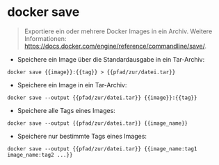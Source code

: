 # docker save

> Exportiere ein oder mehrere Docker Images in ein Archiv.
> Weitere Informationen: <https://docs.docker.com/engine/reference/commandline/save/>.

- Speichere ein Image über die Standardausgabe in ein Tar-Archiv:

`docker save {{image}}:{{tag}} > {{pfad/zur/datei.tar}}`

- Speichere ein Image in ein Tar-Archiv:

`docker save --output {{pfad/zur/datei.tar}} {{image}}:{{tag}}`

- Speichere alle Tags eines Images:

`docker save --output {{pfad/zur/datei.tar}} {{image_name}}`

- Speichere nur bestimmte Tags eines Images:

`docker save --output {{pfad/zur/datei.tar}} {{image_name:tag1 image_name:tag2 ...}}`
